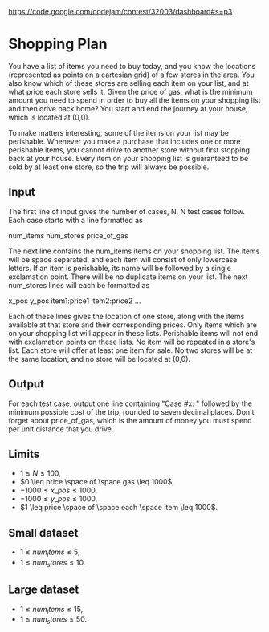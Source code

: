 https://code.google.com/codejam/contest/32003/dashboard#s=p3

# Shopping Plan

You have a list of items you need to buy today, and you know the locations
(represented as points on a cartesian grid) of a few stores in the area. You
also know which of these stores are selling each item on your list, and at what
price each store sells it. Given the price of gas, what is the minimum amount
you need to spend in order to buy all the items on your shopping list and then
drive back home? You start and end the journey at your house, which is located
at (0,0).

To make matters interesting, some of the items on your list may be perishable.
Whenever you make a purchase that includes one or more perishable items, you
cannot drive to another store without first stopping back at your house. Every
item on your shopping list is guaranteed to be sold by at least one store, so
the trip will always be possible.

## Input

The first line of input gives the number of cases, N. N test cases follow. Each
case starts with a line formatted as

num_items num_stores price_of_gas

The next line contains the num_items items on your shopping list. The items
will be space separated, and each item will consist of only lowercase letters.
If an item is perishable, its name will be followed by a single exclamation
point. There will be no duplicate items on your list. The next num_stores lines
will each be formatted as

x_pos y_pos item1:price1 item2:price2 ...

Each of these lines gives the location of one store, along with the items
available at that store and their corresponding prices. Only items which are on
your shopping list will appear in these lists. Perishable items will not end
with exclamation points on these lists. No item will be repeated in a store's
list. Each store will offer at least one item for sale. No two stores will be
at the same location, and no store will be located at (0,0).

## Output

For each test case, output one line containing "Case #x: " followed by the
minimum possible cost of the trip, rounded to seven decimal places. Don't
forget about price_of_gas, which is the amount of money you must spend per unit
distance that you drive.

## Limits

- $1 \leq N \leq 100$,
- $0 \leq price \space of \space gas \leq 1000$,
- $-1000 \leq x\_pos \leq 1000$,
- $-1000 \leq y\_pos \leq 1000$,
- $1 \leq price \space of \space each \space item \leq 1000$.

## Small dataset

- $1 \leq num_items \leq 5$,
- $1 \leq num_stores \leq 10$.

## Large dataset

- $1 \leq num_items \leq 15$,
- $1 \leq num_stores \leq 50$.
